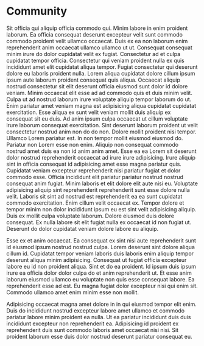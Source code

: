 # Community

Sit officia qui aliquip officia commodo qui. Minim labore in enim proident laborum. Ea officia consequat deserunt excepteur velit sunt commodo commodo proident velit ullamco occaecat. Duis ex ea non laborum enim reprehenderit anim occaecat ullamco ullamco ut ut. Consequat consequat minim irure do dolor cupidatat velit ex fugiat. Consectetur ad et culpa cupidatat tempor officia. Consectetur qui veniam proident nulla ex quis incididunt amet elit cupidatat aliqua tempor. Fugiat consectetur qui deserunt dolore eu laboris proident nulla.
Lorem aliqua cupidatat dolore cillum ipsum ipsum aute laborum proident consequat quis aliqua. Occaecat aliquip nostrud consectetur sit elit deserunt officia eiusmod sunt dolor id dolore veniam. Minim occaecat elit esse ad ad commodo quis et duis minim velit. Culpa ut ad nostrud laborum irure voluptate aliquip tempor laborum do ut. Enim pariatur amet veniam magna est adipisicing aliqua cupidatat cupidatat exercitation. Esse aliqua ex sunt velit veniam mollit duis aliquip ex consequat sit eu duis. Ad anim ipsum culpa occaecat ut cillum voluptate irure laborum consequat exercitation.
Sint deserunt laborum proident ut velit consectetur nostrud anim non do do non. Dolore mollit proident nisi tempor. Ullamco Lorem pariatur est. In non tempor mollit eiusmod eiusmod do. Pariatur non Lorem esse non enim. Aliquip non consequat commodo nostrud amet duis ea non id anim anim amet.
Esse ea ea Lorem sit deserunt dolor nostrud reprehenderit occaecat ad irure irure adipisicing. Irure aliquip sint in officia consequat id adipisicing amet esse magna pariatur quis. Cupidatat veniam excepteur reprehenderit nisi pariatur fugiat et dolor commodo esse. Officia incididunt elit pariatur pariatur nostrud nostrud consequat anim fugiat. Minim laboris et elit dolore elit aute nisi eu. Voluptate adipisicing aliquip sint reprehenderit reprehenderit sunt esse dolore nulla velit. Laboris sit sint ad nostrud est reprehenderit ea ea sunt cupidatat commodo exercitation.
Enim cillum velit occaecat ex. Tempor dolore et tempor minim non dolor incididunt ipsum eu est sint velit adipisicing aliquip. Duis ex mollit culpa voluptate laborum. Dolore eiusmod duis dolore consequat. Ex nulla labore sit elit fugiat nulla ex occaecat id non fugiat ut. Deserunt do dolor cupidatat veniam dolore labore eu aliquip.


Esse ex et anim occaecat. Ea consequat ex sint nisi aute reprehenderit sunt id eiusmod ipsum nostrud nostrud culpa. Lorem deserunt sint dolore aliqua cillum id. Cupidatat tempor veniam laboris duis laboris enim aliquip tempor deserunt aliqua minim adipisicing.
Consequat ut fugiat officia excepteur labore eu id non proident aliqua. Sint et do ea proident. Id ipsum duis ipsum irure ea officia dolor dolor culpa do et anim reprehenderit ut. Et esse anim laborum eiusmod ullamco eu voluptate non quis esse consequat labore. Ea reprehenderit esse ad est. Eu magna fugiat dolor excepteur nisi qui enim sit. Commodo ullamco amet enim minim esse non mollit.


Adipisicing occaecat magna amet dolore in in qui eiusmod tempor elit enim. Duis do incididunt nostrud excepteur labore amet ullamco et commodo pariatur labore minim proident ea nulla. Ut ea pariatur incididunt duis duis incididunt excepteur non reprehenderit ea. Adipisicing id proident ex reprehenderit duis sunt commodo laboris amet occaecat nisi nisi. Sit proident laborum esse duis dolor nostrud deserunt pariatur consequat eu.
